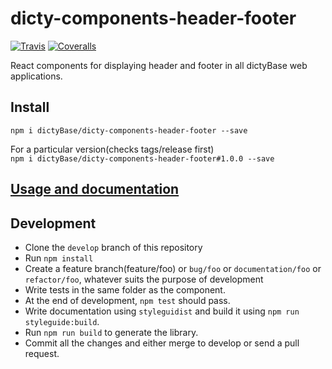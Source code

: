 # dicty-components-header-footer

[![Travis][build-badge]][build]
[![Coveralls][coveralls-badge]][coveralls]

React components for displaying header and footer in all dictyBase web applications.

## Install
  ```npm i dictyBase/dicty-components-header-footer --save```

  For a particular version(checks tags/release first)  
  ```npm i dictyBase/dicty-components-header-footer#1.0.0 --save```

## [Usage and documentation](http://dicty-components-header-footer.github.io)

## Development
+ Clone the `develop` branch of this repository  
+ Run `npm install`  
+ Create a feature branch(feature/foo) or `bug/foo` or `documentation/foo` or
  `refactor/foo`, whatever suits the purpose of development  
+ Write tests in the same folder as the component.  
+ At the end of development, ```npm test``` should pass.  
+ Write documentation using `styleguidist` and build it using ```npm run styleguide:build```.  
+ Run ```npm run build``` to generate the library.  
+ Commit all the changes and either merge to develop or send a pull request.  

[build-badge]: https://img.shields.io/travis/dictyBase/dicty-components-header-footer/develop.png?style=flat-square
[build]: https://travis-ci.org/dictyBase/dicty-components-header-footer

[coveralls-badge]: https://img.shields.io/coveralls/dictyBase/dicty-components-header-footer/develop.png?style=flat-square
[coveralls]: https://coveralls.io/github/dictyBase/dicty-components-header-footer
